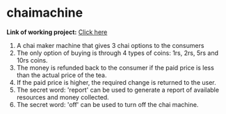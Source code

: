 # chaimachine
<div>
  <b>Link of working project:</b> <a href = "https://replit.com/@shashankgsharma/chai-machine-start?v=1">Click here</a> 
</div>
<ol>
  <li>A chai maker machine that gives 3 chai options to the consumers</li>
  <li>The only option of buying is through 4 types of coins: 1rs, 2rs, 5rs and 10rs coins.</li>
  <li>The money is refunded back to the consumer if the paid price is less than the actual price of the tea.</li>
  <li>If the paid price is higher, the required change is returned to the user.</li>
  <li>The secret word: 'report' can be used to generate a report of available resources and money collected.</li>
  <li>The secret word: 'off' can be used to turn off the chai machine.</li>
</ol>

